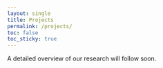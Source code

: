 ```yaml
---
layout: single
title: Projects
permalink: /projects/
toc: false
toc_sticky: true
---
```


A detailed overview of our research will follow soon.

